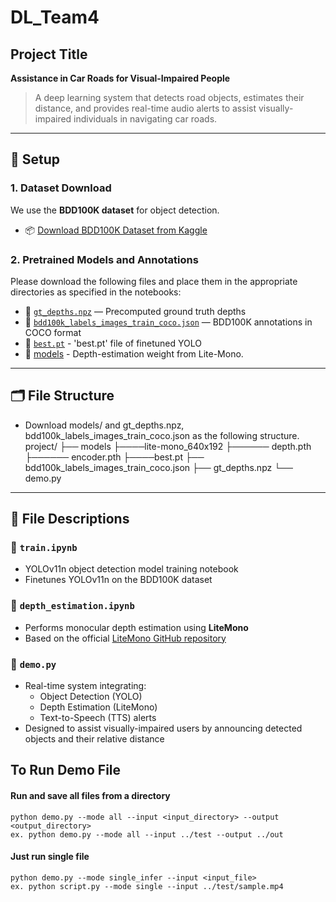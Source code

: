 # DL_Team4

## Project Title  
**Assistance in Car Roads for Visual-Impaired People**  
> A deep learning system that detects road objects, estimates their distance, and provides real-time audio alerts to assist visually-impaired individuals in navigating car roads.

---

## 🔧 Setup

### 1. Dataset Download

We use the **BDD100K dataset** for object detection.

- 📦 [Download BDD100K Dataset from Kaggle](https://www.kaggle.com/datasets/solesensei/solesensei_bdd100k)

### 2. Pretrained Models and Annotations

Please download the following files and place them in the appropriate directories as specified in the notebooks:

- 📄 [`gt_depths.npz`](https://drive.google.com/file/d/1OpMHwBZrsHzO-lOheG2lbpUGAmow-L_-/view?usp=sharing) — Precomputed ground truth depths
- 📄 [`bdd100k_labels_images_train_coco.json`](https://drive.google.com/file/d/1cqueQXoroEzOQc874oo6jjb5nTvermVx/view?usp=sharing) — BDD100K annotations in COCO format
- 📄 [`best.pt`](https://drive.google.com/file/d/1Yqk-uYAM65qdumR4kOspXOrYExv4Ex1W/view?usp=sharing) - 'best.pt' file of finetuned YOLO
- 📄 [models](https://surfdrive.surf.nl/files/index.php/s/CUjiK221EFLyXDY) - Depth-estimation weight from Lite-Mono.

---

## 🗂️ File Structure 
- Download models/ and gt_depths.npz, bdd100k_labels_images_train_coco.json as the following structure.
project/
├── models
├────lite-mono_640x192
├────── depth.pth
├────── encoder.pth
├────best.pt
├── bdd100k_labels_images_train_coco.json
├── gt_depths.npz
└── demo.py

---

## 📁 File Descriptions

### 🔹 `train.ipynb`  
- YOLOv11n object detection model training notebook  
- Finetunes YOLOv11n on the BDD100K dataset

### 🔹 `depth_estimation.ipynb`  
- Performs monocular depth estimation using **LiteMono**  
- Based on the official [LiteMono GitHub repository](https://github.com/noahzn/Lite-Mono)

### 🔹 `demo.py`  
- Real-time system integrating:
  - Object Detection (YOLO)
  - Depth Estimation (LiteMono)
  - Text-to-Speech (TTS) alerts  
- Designed to assist visually-impaired users by announcing detected objects and their relative distance


## To Run Demo File

#### Run and save all files from a directory
    python demo.py --mode all --input <input_directory> --output <output_directory>
    ex. python demo.py --mode all --input ../test --output ../out

#### Just run single file
    python demo.py --mode single_infer --input <input_file>
    ex. python script.py --mode single --input ../test/sample.mp4



